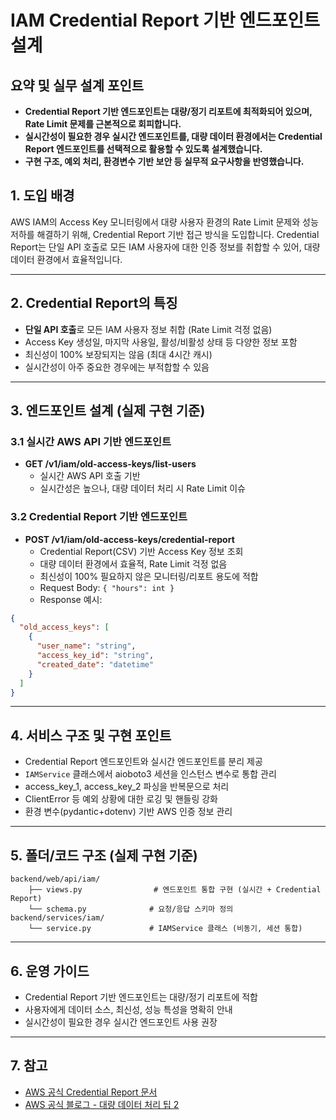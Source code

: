 # IAM Credential Report 기반 엔드포인트 설계

## 요약 및 실무 설계 포인트

- **Credential Report 기반 엔드포인트는 대량/정기 리포트에 최적화되어 있으며, Rate Limit 문제를 근본적으로 회피합니다.**
- **실시간성이 필요한 경우 실시간 엔드포인트를, 대량 데이터 환경에서는 Credential Report 엔드포인트를 선택적으로 활용할 수 있도록 설계했습니다.**
- **구현 구조, 예외 처리, 환경변수 기반 보안 등 실무적 요구사항을 반영했습니다.**

## 1. 도입 배경

AWS IAM의 Access Key 모니터링에서 대량 사용자 환경의 Rate Limit 문제와 성능 저하를 해결하기 위해, Credential Report 기반 접근 방식을 도입합니다. Credential Report는 단일 API 호출로 모든 IAM 사용자에 대한 인증 정보를 취합할 수 있어, 대량 데이터 환경에서 효율적입니다.

---

## 2. Credential Report의 특징

- **단일 API 호출**로 모든 IAM 사용자 정보 취합 (Rate Limit 걱정 없음)
- Access Key 생성일, 마지막 사용일, 활성/비활성 상태 등 다양한 정보 포함
- 최신성이 100% 보장되지는 않음 (최대 4시간 캐시)
- 실시간성이 아주 중요한 경우에는 부적합할 수 있음

---

## 3. 엔드포인트 설계 (실제 구현 기준)

### 3.1 실시간 AWS API 기반 엔드포인트

- **GET /v1/iam/old-access-keys/list-users**
  - 실시간 AWS API 호출 기반
  - 실시간성은 높으나, 대량 데이터 처리 시 Rate Limit 이슈

### 3.2 Credential Report 기반 엔드포인트

- **POST /v1/iam/old-access-keys/credential-report**
  - Credential Report(CSV) 기반 Access Key 정보 조회
  - 대량 데이터 환경에서 효율적, Rate Limit 걱정 없음
  - 최신성이 100% 필요하지 않은 모니터링/리포트 용도에 적합
  - Request Body: `{ "hours": int }`
  - Response 예시:

```json
{
  "old_access_keys": [
    {
      "user_name": "string",
      "access_key_id": "string",
      "created_date": "datetime"
    }
  ]
}
```

---

## 4. 서비스 구조 및 구현 포인트

- Credential Report 엔드포인트와 실시간 엔드포인트를 분리 제공
- `IAMService` 클래스에서 aioboto3 세션을 인스턴스 변수로 통합 관리
- access_key_1, access_key_2 파싱을 반복문으로 처리
- ClientError 등 예외 상황에 대한 로깅 및 핸들링 강화
- 환경 변수(pydantic+dotenv) 기반 AWS 인증 정보 관리

---

## 5. 폴더/코드 구조 (실제 구현 기준)

```
backend/web/api/iam/
    ├── views.py                # 엔드포인트 통합 구현 (실시간 + Credential Report)
    └── schema.py              # 요청/응답 스키마 정의
backend/services/iam/
    └── service.py             # IAMService 클래스 (비동기, 세션 통합)
```

---

## 6. 운영 가이드

- Credential Report 기반 엔드포인트는 대량/정기 리포트에 적합
- 사용자에게 데이터 소스, 최신성, 성능 특성을 명확히 안내
- 실시간성이 필요한 경우 실시간 엔드포인트 사용 권장

---

## 7. 참고

- [AWS 공식 Credential Report 문서](https://docs.aws.amazon.com/IAM/latest/UserGuide/credential-reports.html)
- [AWS 공식 블로그 - 대량 데이터 처리 팁 2](https://aws.amazon.com/ko/blogs/security/how-to-monitor-and-query-iam-resources-at-scale-part-2/)
